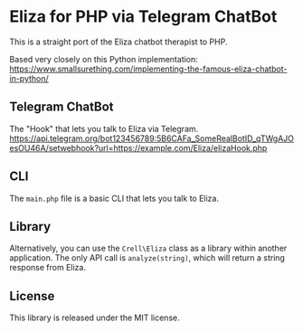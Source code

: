 # Eliza for PHP via Telegram ChatBot

This is a straight port of the Eliza chatbot therapist to PHP.

Based very closely on this Python implementation: https://www.smallsurething.com/implementing-the-famous-eliza-chatbot-in-python/

## Telegram ChatBot

The "Hook" that lets you talk to Eliza via Telegram.
https://api.telegram.org/bot123456789:5B6CAFa_SomeRealBotID_qTWgAJOesOU46A/setwebhook?url=https://example.com/Eliza/elizaHook.php

## CLI

The `main.php` file is a basic CLI that lets you talk to Eliza.

## Library

Alternatively, you can use the `Crell\Eliza` class as a library within another application.  The only API call is `analyze(string)`, which will return a string response from Eliza.

## License

This library is released under the MIT license.
